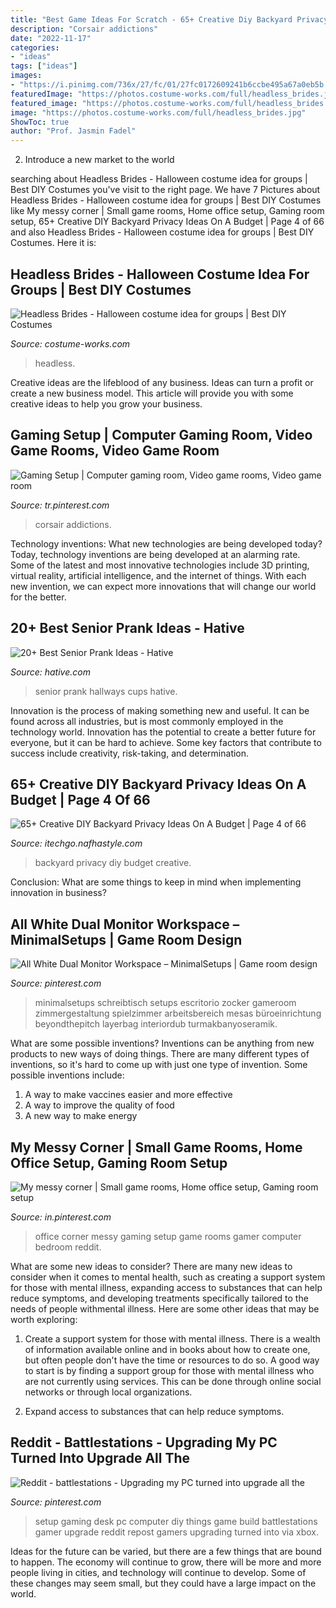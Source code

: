 ```yaml
---
title: "Best Game Ideas For Scratch - 65+ Creative Diy Backyard Privacy Ideas On A Budget"
description: "Corsair addictions"
date: "2022-11-17"
categories:
- "ideas"
tags: ["ideas"]
images:
- "https://i.pinimg.com/736x/27/fc/01/27fc0172609241b6ccbe495a67a0eb5b.jpg"
featuredImage: "https://photos.costume-works.com/full/headless_brides.jpg"
featured_image: "https://photos.costume-works.com/full/headless_brides.jpg"
image: "https://photos.costume-works.com/full/headless_brides.jpg"
ShowToc: true
author: "Prof. Jasmin Fadel"
---
```



2. Introduce a new market to the world 

	

		
searching about Headless Brides - Halloween costume idea for groups | Best DIY Costumes you've visit to the right page. We have 7 Pictures about Headless Brides - Halloween costume idea for groups | Best DIY Costumes like My messy corner | Small game rooms, Home office setup, Gaming room setup, 65+ Creative DIY Backyard Privacy Ideas On A Budget | Page 4 of 66 and also Headless Brides - Halloween costume idea for groups | Best DIY Costumes. Here it is:
		
    
## Headless Brides - Halloween Costume Idea For Groups | Best DIY Costumes

<img loading=lazy src="https://photos.costume-works.com/full/headless_brides.jpg" onerror="this.onerror=null;this.src='https://tse2.mm.bing.net/th?id=OIP.36mCZJkzOJEJjwXdDGry_wHaNu&amp;pid=15.1';" alt="Headless Brides - Halloween costume idea for groups | Best DIY Costumes">

_Source: costume-works.com_

>headless. 

	

Creative ideas are the lifeblood of any business. Ideas can turn a profit or create a new business model. This article will provide you with some creative ideas to help you grow your business.

    
## Gaming Setup | Computer Gaming Room, Video Game Rooms, Video Game Room

<img loading=lazy src="https://i.pinimg.com/736x/a6/6f/6d/a66f6dc5ce02a3fc01ad2c02fff49c67.jpg" onerror="this.onerror=null;this.src='https://tse2.mm.bing.net/th?id=OIP.emAPYUs8tdzKGVcWeG_UCwHaJ3&amp;pid=15.1';" alt="Gaming Setup | Computer gaming room, Video game rooms, Video game room">

_Source: tr.pinterest.com_

>corsair addictions. 

	

Technology inventions: What new technologies are being developed today?
Today, technology inventions are being developed at an alarming rate. Some of the latest and most innovative technologies include 3D printing, virtual reality, artificial intelligence, and the internet of things. With each new invention, we can expect more innovations that will change our world for the better.

    
## 20+ Best Senior Prank Ideas - Hative

<img loading=lazy src="http://hative.com/wp-content/uploads/2014/04/senior-prank-ideas/8-cups-hallways-of-the-high-school.jpg" onerror="this.onerror=null;this.src='https://tse1.mm.bing.net/th?id=OIP.SkabdnXgoRjwvG_-iQbiBQHaJ6&amp;pid=15.1';" alt="20+ Best Senior Prank Ideas - Hative">

_Source: hative.com_

>senior prank hallways cups hative. 

	

Innovation is the process of making something new and useful. It can be found across all industries, but is most commonly employed in the technology world. Innovation has the potential to create a better future for everyone, but it can be hard to achieve. Some key factors that contribute to success include creativity, risk-taking, and determination.

    
## 65+ Creative DIY Backyard Privacy Ideas On A Budget | Page 4 Of 66

<img loading=lazy src="http://itechgo.com/wp-content/uploads/2018/05/Creative-DIY-Backyard-Privacy-Ideas-On-A-Budget-58.jpg" onerror="this.onerror=null;this.src='https://tse4.mm.bing.net/th?id=OIP.aKc6y-OQr_3HMayOFN39UgHaE9&amp;pid=15.1';" alt="65+ Creative DIY Backyard Privacy Ideas On A Budget | Page 4 of 66">

_Source: itechgo.nafhastyle.com_

>backyard privacy diy budget creative. 

	

Conclusion: What are some things to keep in mind when implementing innovation in business?
 

    
## All White Dual Monitor Workspace – MinimalSetups | Game Room Design

<img loading=lazy src="https://i.pinimg.com/736x/27/fc/01/27fc0172609241b6ccbe495a67a0eb5b.jpg" onerror="this.onerror=null;this.src='https://tse4.mm.bing.net/th?id=OIP.qp3kfH8v-ef4SLiJLEujTwHaJ3&amp;pid=15.1';" alt="All White Dual Monitor Workspace – MinimalSetups | Game room design">

_Source: pinterest.com_

>minimalsetups schreibtisch setups escritorio zocker gameroom zimmergestaltung spielzimmer arbeitsbereich mesas büroeinrichtung beyondthepitch layerbag interiordub turmakbanyoseramik. 

	

What are some possible inventions?
Inventions can be anything from new products to new ways of doing things. There are many different types of inventions, so it's hard to come up with just one type of invention. Some possible inventions include:
1. A way to make vaccines easier and more effective
2. A way to improve the quality of food
3. A new way to make energy

    
## My Messy Corner | Small Game Rooms, Home Office Setup, Gaming Room Setup

<img loading=lazy src="https://i.pinimg.com/736x/0c/a6/4e/0ca64e791f5a9a5f3892fc07907ce9f6.jpg" onerror="this.onerror=null;this.src='https://tse1.mm.bing.net/th?id=OIP.Bww_ret3KxgEaqh1rFVafQHaJ3&amp;pid=15.1';" alt="My messy corner | Small game rooms, Home office setup, Gaming room setup">

_Source: in.pinterest.com_

>office corner messy gaming setup game rooms gamer computer bedroom reddit. 

	

What are some new ideas to consider?
There are many new ideas to consider when it comes to mental health, such as creating a support system for those with mental illness, expanding access to substances that can help reduce symptoms, and developing treatments specifically tailored to the needs of people withmental illness. Here are some other ideas that may be worth exploring:
1. Create a support system for those with mental illness. There is a wealth of information available online and in books about how to create one, but often people don't have the time or resources to do so. A good way to start is by finding a support group for those with mental illness who are not currently using services. This can be done through online social networks or through local organizations.

2. Expand access to substances that can help reduce symptoms.

    
## Reddit - Battlestations - Upgrading My PC Turned Into Upgrade All The

<img loading=lazy src="https://i.pinimg.com/736x/f9/db/7c/f9db7cb4615d763d720056e83e106347.jpg" onerror="this.onerror=null;this.src='https://tse2.mm.bing.net/th?id=OIP.-sCA_rlujPYalbsrzWocOAHaJ3&amp;pid=15.1';" alt="Reddit - battlestations - Upgrading my PC turned into upgrade all the">

_Source: pinterest.com_

>setup gaming desk pc computer diy things game build battlestations gamer upgrade reddit repost gamers upgrading turned into via xbox. 

	

Ideas for the future can be varied, but there are a few things that are bound to happen. The economy will continue to grow, there will be more and more people living in cities, and technology will continue to develop. Some of these changes may seem small, but they could have a large impact on the world.

